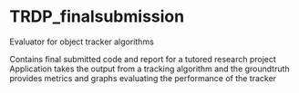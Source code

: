 # TRDP_finalsubmission
Evaluator for object tracker algorithms


Contains final submitted code and report for a tutored research project
Application takes the output from a tracking algorithm and the groundtruth
provides metrics and graphs evaluating the performance of the tracker
